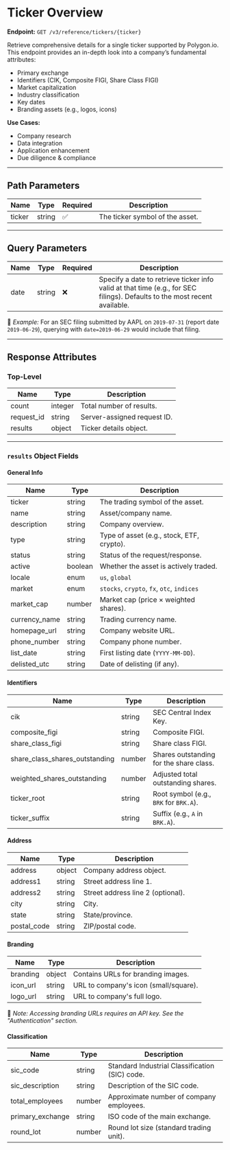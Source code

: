 # Ticker Overview

**Endpoint:** `GET /v3/reference/tickers/{ticker}`

Retrieve comprehensive details for a single ticker supported by Polygon.io. This endpoint provides an in-depth look into a company’s fundamental attributes:
- Primary exchange  
- Identifiers (CIK, Composite FIGI, Share Class FIGI)  
- Market capitalization  
- Industry classification  
- Key dates  
- Branding assets (e.g., logos, icons)

**Use Cases:**  
- Company research  
- Data integration  
- Application enhancement  
- Due diligence & compliance

---

## Path Parameters

| Name   | Type   | Required | Description                        |
|--------|--------|----------|------------------------------------|
| ticker | string | ✅        | The ticker symbol of the asset.    |

---

## Query Parameters

| Name | Type   | Required | Description |
|------|--------|----------|-------------|
| date | string | ❌        | Specify a date to retrieve ticker info valid at that time (e.g., for SEC filings). Defaults to the most recent available. |

📌 *Example:* For an SEC filing submitted by AAPL on `2019-07-31` (report date `2019-06-29`), querying with `date=2019-06-29` would include that filing.

---

## Response Attributes

### Top-Level

| Name        | Type    | Description                                      |
|-------------|---------|--------------------------------------------------|
| count       | integer | Total number of results.                         |
| request_id  | string  | Server-assigned request ID.                      |
| results     | object  | Ticker details object.                           |

---

### `results` Object Fields

#### General Info

| Name          | Type    | Description |
|---------------|---------|-------------|
| ticker        | string  | The trading symbol of the asset. |
| name          | string  | Asset/company name. |
| description   | string  | Company overview. |
| type          | string  | Type of asset (e.g., stock, ETF, crypto). |
| status        | string  | Status of the request/response. |
| active        | boolean | Whether the asset is actively traded. |
| locale        | enum    | `us`, `global` |
| market        | enum    | `stocks`, `crypto`, `fx`, `otc`, `indices` |
| market_cap    | number  | Market cap (price × weighted shares). |
| currency_name | string  | Trading currency name. |
| homepage_url  | string  | Company website URL. |
| phone_number  | string  | Company phone number. |
| list_date     | string  | First listing date (`YYYY-MM-DD`). |
| delisted_utc  | string  | Date of delisting (if any). |

#### Identifiers

| Name                            | Type    | Description |
|---------------------------------|---------|-------------|
| cik                             | string  | SEC Central Index Key. |
| composite_figi                  | string  | Composite FIGI. |
| share_class_figi                | string  | Share class FIGI. |
| share_class_shares_outstanding | number  | Shares outstanding for the share class. |
| weighted_shares_outstanding    | number  | Adjusted total outstanding shares. |
| ticker_root                    | string  | Root symbol (e.g., `BRK` for `BRK.A`). |
| ticker_suffix                  | string  | Suffix (e.g., `A` in `BRK.A`). |

#### Address

| Name        | Type   | Description |
|-------------|--------|-------------|
| address     | object | Company address object. |
| address1    | string | Street address line 1. |
| address2    | string | Street address line 2 (optional). |
| city        | string | City. |
| state       | string | State/province. |
| postal_code | string | ZIP/postal code. |

#### Branding

| Name      | Type   | Description |
|-----------|--------|-------------|
| branding  | object | Contains URLs for branding images. |
| icon_url  | string | URL to company's icon (small/square). |
| logo_url  | string | URL to company's full logo. |

🔐 *Note: Accessing branding URLs requires an API key. See the "Authentication" section.*

#### Classification

| Name            | Type   | Description |
|-----------------|--------|-------------|
| sic_code        | string | Standard Industrial Classification (SIC) code. |
| sic_description | string | Description of the SIC code. |
| total_employees | number | Approximate number of company employees. |
| primary_exchange | string | ISO code of the main exchange. |
| round_lot       | number | Round lot size (standard trading unit). |
